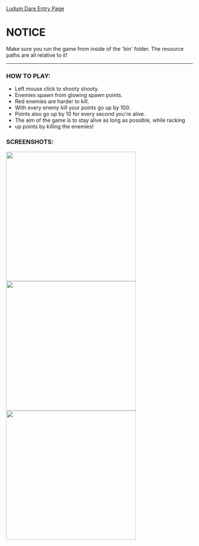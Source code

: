 [Ludum Dare Entry Page](http://ludumdare.com/compo/ludum-dare-35/?action=preview&uid=21515)

# NOTICE
Make sure you run the game from inside of the 'bin' folder. The resource paths
are all relative to it!

***

### HOW TO PLAY:
* Left mouse click to shooty shooty.
* Enemies spawn from glowing spawn points.
* Red enemies are harder to kill.
* With every enemy kill your points go up by 100.
* Points also go up by 10 for every second you're alive.
* The aim of the game is to stay alive as long as possible, while racking
* up points by killing the enemies!

### SCREENSHOTS:
<img src="http://ludumdare.com/compo/wp-content/compo2/542293/21515-shot0-1460942221.png" width="350" height="350" />
<img src="http://ludumdare.com/compo/wp-content/compo2/542293/21515-shot1-1460942221.png" width="350" height="350" />
<img src="http://ludumdare.com/compo/wp-content/compo2/542293/21515-shot2-1460942221.png" width="350" height="350" />
